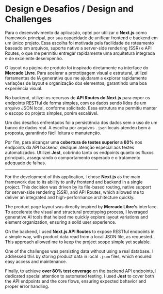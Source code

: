 # Design e Desafios / Design and Challenges

Para o desenvolvimento da aplicação, optei por utilizar o **Next.js** como framework principal, por sua capacidade de unificar frontend e backend em um único projeto. Essa escolha foi motivada pela facilidade de roteamento baseado em arquivos, suporte nativo a server-side rendering (SSR) e API Routes, o que me permitiu entregar rapidamente uma arquitetura integrada e de excelente desempenho.

O layout da página de produto foi inspirado diretamente na interface do **Mercado Livre**. Para acelerar a prototipagem visual e estrutural, utilizei ferramentas de IA generativa que me ajudaram a explorar rapidamente variações de layout e organização dos elementos, garantindo uma boa experiência visual.

No backend, utilizei os recursos de **API Routes do Next.js** para expor os endpoints RESTful de forma simples, com os dados sendo lidos de um arquivo JSON local, conforme solicitado. Essa estrutura me permitiu manter o escopo do projeto simples, porém escalável.

Um dos desafios enfrentados foi a persistência dos dados sem o uso de um banco de dados real. A escolha por arquivos `.json` locais atendeu bem à proposta, garantindo fácil leitura e manutenção.

Por fim, para alcançar uma **cobertura de testes superior a 80%** nos endpoints da API backend, dediquei atenção especial aos testes automatizados. Utilizei **Jest**, cobrindo tanto os endpoints quanto os fluxos principais, assegurando o comportamento esperado e o tratamento adequado de falhas.

---

For the development of this application, I chose **Next.js** as the main framework due to its ability to unify frontend and backend in a single project. This decision was driven by its file-based routing, native support for server-side rendering (SSR), and API Routes, which allowed me to deliver an integrated and high-performance architecture quickly.

The product page layout was directly inspired by **Mercado Libre's** interface. To accelerate the visual and structural prototyping process, I leveraged generative AI tools that helped me quickly explore layout variations and element organization, ensuring a solid user experience.

On the backend, I used **Next.js API Routes** to expose RESTful endpoints in a simple way, with product data read from a local JSON file, as requested. This approach allowed me to keep the project scope simple yet scalable.

One of the challenges was persisting data without using a real database. I addressed this by storing product data in local `.json` files, which ensured easy access and maintenance.

Finally, to achieve **over 80% test coverage** on the backend API endpoints, I dedicated special attention to automated testing. I used **Jest** to cover both the API endpoints and the core flows, ensuring expected behavior and proper error handling.
